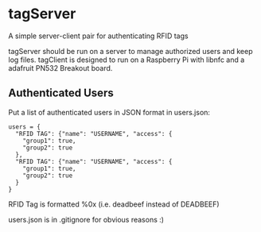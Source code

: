 # tagServer
A simple server-client pair for authenticating RFID tags

tagServer should be run on a server to manage authorized users and keep log files.
tagClient is designed to run on a Raspberry Pi with libnfc and a adafruit PN532 Breakout board.


## Authenticated Users

Put a list of authenticated users in JSON format in users.json:
```
users = { 
  "RFID TAG": {"name": "USERNAME", "access": {
    "group1": true,
    "group2": true
  },
  "RFID TAG": {"name": "USERNAME", "access": {
    "group1": true,
    "group2": true
  } 
}
```

RFID Tag is formatted %0x (i.e. deadbeef instead of DEADBEEF)

users.json is in .gitignore for obvious reasons :)
